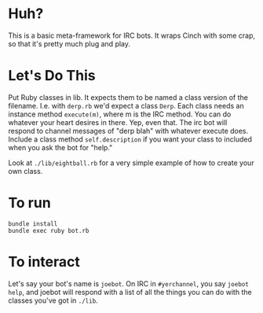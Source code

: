 # Huh? #

This is a basic meta-framework for IRC bots. It wraps Cinch with some crap, so that it's pretty much plug and play.

# Let's Do This #

Put Ruby classes in lib. It expects them to be named a class version of the filename. I.e. with `derp.rb` we'd expect a class `Derp`. Each class needs an instance method `execute(m)`, where m is the IRC method. You can do whatever your heart desires in there. Yep, even that. The irc bot will respond to channel messages of "derp blah" with whatever execute does. Include a class method `self.description` if you want your class to included when you ask the bot for "help."

Look at `./lib/eightball.rb` for a very simple example of how to create your own class.

# To run #

    bundle install
    bundle exec ruby bot.rb
    
# To interact #

Let's say your bot's name is `joebot`. On IRC in `#yerchannel`, you say `joebot help`, and joebot will respond with a list of all the things you can do with the classes you've got in `./lib`.
